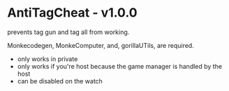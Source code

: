 # AntiTagCheat - v1.0.0
prevents tag gun and tag all from working.

Monkecodegen, MonkeComputer, and, gorillaUTils, are required.

- only works in private
- only works if you're host because the game manager is handled by the host
- can be disabled on the watch
